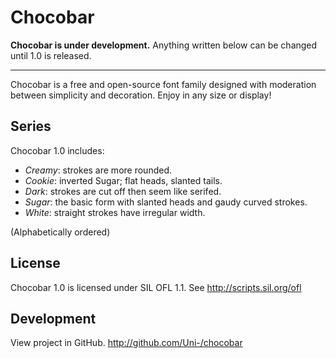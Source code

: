 Chocobar
=========

__Chocobar is under development.__ Anything written below can be changed until 1.0 is released.

----

Chocobar is a free and open-source font family designed with moderation between simplicity and decoration. Enjoy in any size or display!

Series
------

Chocobar 1.0 includes:

* _Creamy_: strokes are more rounded.
* _Cookie_: inverted Sugar; flat heads, slanted tails.
* _Dark_: strokes are cut off then seem like serifed.
* _Sugar_: the basic form with slanted heads and gaudy curved strokes.
* _White_: straight strokes have irregular width.

(Alphabetically ordered)

License
-------

Chocobar 1.0 is licensed under SIL OFL 1.1. See <http://scripts.sil.org/ofl>

Development
-----------

View project in GitHub. <http://github.com/Uni-/chocobar>
